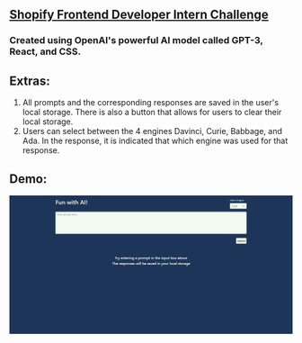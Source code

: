 ## [Shopify Frontend Developer Intern Challenge](https://mehrdadq.github.io/shopify_frontend_challenge_deployment/)

### Created using OpenAI's powerful AI model called GPT-3, React, and CSS.

## Extras:
1. All prompts and the corresponding responses are saved in the user's local storage. There is also a button that allows for users to clear their local storage.
2. Users can select between the 4 engines Davinci, Curie, Babbage, and Ada. In the response, it is indicated that which engine was used for that response.

## Demo: 

![demo](https://github.com/MehrdadQ/shopify_frontend_challenge/blob/main/msedge_TIReEj7k2K.gif)
